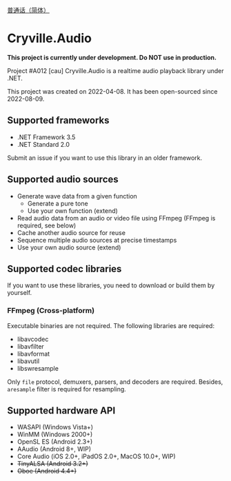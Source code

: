 [普通话（简体）](README_cmn-hans.md)

# Cryville.Audio
**This project is currently under development. Do NOT use in production.**

Project #A012 [cau] Cryville.Audio is a realtime audio playback library under .NET.

This project was created on 2022-04-08. It has been open-sourced since 2022-08-09.

## Supported frameworks
- .NET Framework 3.5
- .NET Standard 2.0

Submit an issue if you want to use this library in an older framework.

## Supported audio sources
- Generate wave data from a given function
  - Generate a pure tone
  - Use your own function (extend)
- Read audio data from an audio or video file using FFmpeg (FFmpeg is required, see below)
- Cache another audio source for reuse
- Sequence multiple audio sources at precise timestamps
- Use your own audio source (extend)

## Supported codec libraries
If you want to use these libraries, you need to download or build them by yourself.

### FFmpeg (Cross-platform)
Executable binaries are not required. The following libraries are required:
- libavcodec
- libavfilter
- libavformat
- libavutil
- libswresample

Only `file` protocol, demuxers, parsers, and decoders are required. Besides, `aresample` filter is required for resampling.

## Supported hardware API
- WASAPI (Windows Vista+)
- WinMM (Windows 2000+)
- OpenSL ES (Android 2.3+)
- AAudio (Android 8+, WIP)
- Core Audio (iOS 2.0+, iPadOS 2.0+, MacOS 10.0+, WIP)
- ~~TinyALSA (Android 3.2+)~~
- ~~Oboe (Android 4.4+)~~
